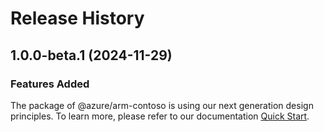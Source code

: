 # Release History
    
## 1.0.0-beta.1 (2024-11-29)

### Features Added

The package of @azure/arm-contoso is using our next generation design principles. To learn more, please refer to our documentation [Quick Start](https://aka.ms/azsdk/js/mgmt/quickstart).
